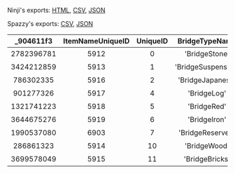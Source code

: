 Ninji's exports: [HTML](https://wuffs.org/acnh/bcsv_160/html/StructureBridgeTypeParam.html), [CSV](https://wuffs.org/acnh/bcsv_160/csv/StructureBridgeTypeParam.csv), [JSON](https://wuffs.org/acnh/bcsv_160/json/StructureBridgeTypeParam.json)

Spazzy's exports: [CSV](https://github.com/McSpazzy/acnh-csv/blob/master/StructureBridgeTypeParam.csv), [JSON](https://github.com/McSpazzy/acnh-json/blob/master/StructureBridgeTypeParam.json)

| _904611f3 | ItemNameUniqueID | UniqueID | BridgeTypeName | BridgeTypeNameJp |
|:--:|:--:|:--:|:--:|:--:|
| 2782396781 | 5912 | 0 | 'BridgeStone' | '石橋' | 
| 3424212859 | 5913 | 1 | 'BridgeSuspension' | '吊り橋' | 
| 786302335 | 5916 | 2 | 'BridgeJapanese' | '和風の橋' | 
| 901277326 | 5917 | 4 | 'BridgeLog' | '丸太の橋' | 
| 1321741223 | 5918 | 5 | 'BridgeRed' | '赤い橋' | 
| 3644675276 | 5919 | 6 | 'BridgeIron' | '鉄橋' | 
| 1990537080 | 6903 | 7 | 'BridgeReserved' | '橋建設予定地' | 
| 286861323 | 5914 | 10 | 'BridgeWood' | '木の橋' | 
| 3699578049 | 5915 | 11 | 'BridgeBricks' | 'レンガの橋' | 
